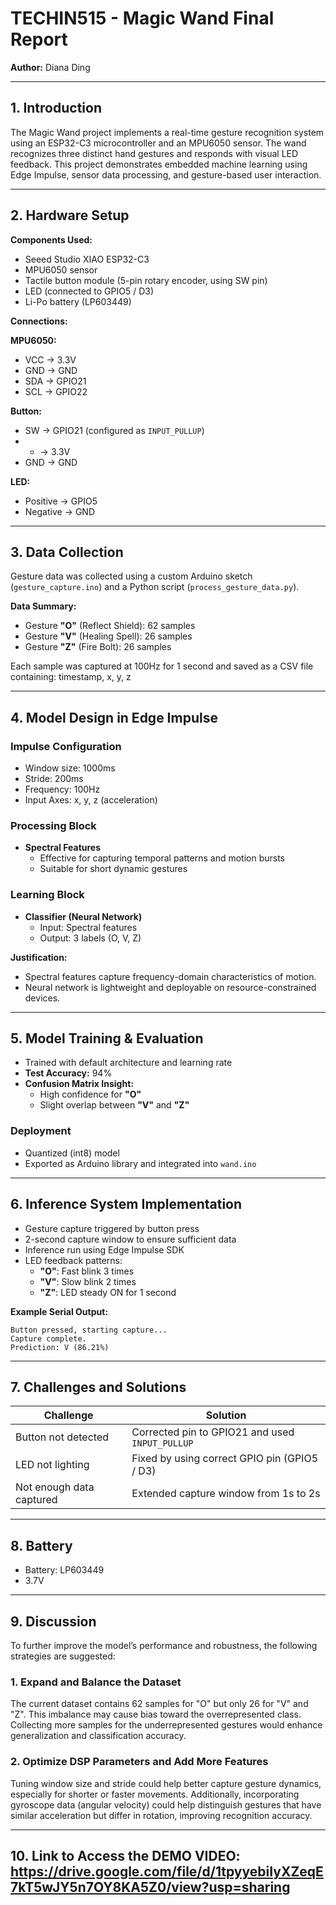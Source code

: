 # TECHIN515 - Magic Wand Final Report  
**Author:** Diana Ding  

---

## 1. Introduction  
The Magic Wand project implements a real-time gesture recognition system using an ESP32-C3 microcontroller and an MPU6050 sensor. The wand recognizes three distinct hand gestures and responds with visual LED feedback. This project demonstrates embedded machine learning using Edge Impulse, sensor data processing, and gesture-based user interaction.

---

## 2. Hardware Setup  

**Components Used:**  
- Seeed Studio XIAO ESP32-C3  
- MPU6050 sensor  
- Tactile button module (5-pin rotary encoder, using SW pin)  
- LED (connected to GPIO5 / D3)  
- Li-Po battery (LP603449)  

**Connections:**  

**MPU6050:**  
- VCC → 3.3V  
- GND → GND  
- SDA → GPIO21  
- SCL → GPIO22  

**Button:**  
- SW → GPIO21 (configured as `INPUT_PULLUP`)  
- + → 3.3V  
- GND → GND  

**LED:**  
- Positive → GPIO5  
- Negative → GND  

---

## 3. Data Collection  

Gesture data was collected using a custom Arduino sketch (`gesture_capture.ino`) and a Python script (`process_gesture_data.py`).  

**Data Summary:**  
- Gesture **"O"** (Reflect Shield): 62 samples  
- Gesture **"V"** (Healing Spell): 26 samples  
- Gesture **"Z"** (Fire Bolt): 26 samples  

Each sample was captured at 100Hz for 1 second and saved as a CSV file containing:  timestamp, x, y, z


---

## 4. Model Design in Edge Impulse  

### **Impulse Configuration**  
- Window size: 1000ms  
- Stride: 200ms  
- Frequency: 100Hz  
- Input Axes: x, y, z (acceleration)

### **Processing Block**  
- **Spectral Features**  
  - Effective for capturing temporal patterns and motion bursts  
  - Suitable for short dynamic gestures  

### **Learning Block**  
- **Classifier (Neural Network)**  
  - Input: Spectral features  
  - Output: 3 labels (O, V, Z)  

**Justification:**  
- Spectral features capture frequency-domain characteristics of motion.  
- Neural network is lightweight and deployable on resource-constrained devices.

---

## 5. Model Training & Evaluation  

- Trained with default architecture and learning rate  
- **Test Accuracy:** 94%  
- **Confusion Matrix Insight:**  
  - High confidence for **"O"**  
  - Slight overlap between **"V"** and **"Z"**

### **Deployment**  
- Quantized (int8) model  
- Exported as Arduino library and integrated into `wand.ino`  

---

## 6. Inference System Implementation  

- Gesture capture triggered by button press  
- 2-second capture window to ensure sufficient data  
- Inference run using Edge Impulse SDK  
- LED feedback patterns:  
  - **"O"**: Fast blink 3 times  
  - **"V"**: Slow blink 2 times  
  - **"Z"**: LED steady ON for 1 second  

**Example Serial Output:**  
```
Button pressed, starting capture...
Capture complete.
Prediction: V (86.21%)
```

---

## 7. Challenges and Solutions  

| Challenge                  | Solution                              |
|---------------------------|----------------------------------------|
| Button not detected       | Corrected pin to GPIO21 and used `INPUT_PULLUP` |
| LED not lighting          | Fixed by using correct GPIO pin (GPIO5 / D3) |
| Not enough data captured  | Extended capture window from 1s to 2s   |

---

## 8. Battery
- Battery: LP603449
- 3.7V

---

## 9. Discussion  

To further improve the model’s performance and robustness, the following strategies are suggested:

### 1. Expand and Balance the Dataset  
The current dataset contains 62 samples for "O" but only 26 for "V" and "Z". This imbalance may cause bias toward the overrepresented class. Collecting more samples for the underrepresented gestures would enhance generalization and classification accuracy.

### 2. Optimize DSP Parameters and Add More Features  
Tuning window size and stride could help better capture gesture dynamics, especially for shorter or faster movements. Additionally, incorporating gyroscope data (angular velocity) could help distinguish gestures that have similar acceleration but differ in rotation, improving recognition accuracy.

---

## 10. Link to Access the DEMO VIDEO: https://drive.google.com/file/d/1tpyyebiIyXZeqE7kT5wJY5n7OY8KA5Z0/view?usp=sharing

